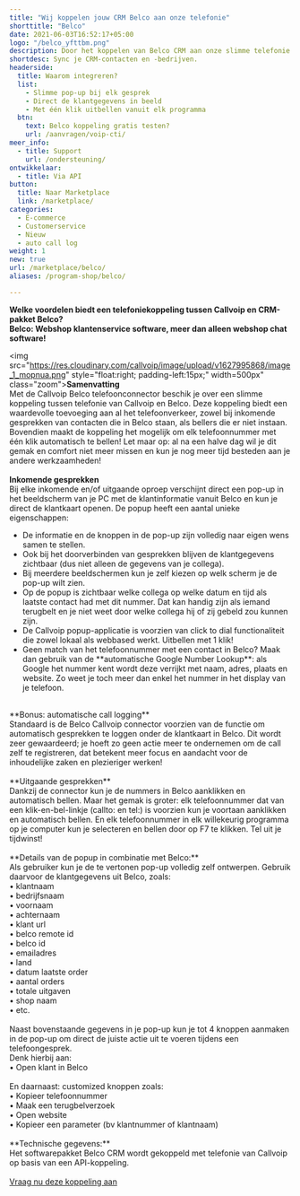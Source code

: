 ```yaml
---
title: "Wij koppelen jouw CRM Belco aan onze telefonie"
shorttitle: "Belco"
date: 2021-06-03T16:52:17+05:00
logo: "/belco_yfttbm.png"
description: Door het koppelen van Belco CRM aan onze slimme telefonie werk je een stuk efficienter.
shortdesc: Sync je CRM-contacten en -bedrijven.
headerside:
  title: Waarom integreren?
  list:
    - Slimme pop-up bij elk gesprek
    - Direct de klantgegevens in beeld
    - Met één klik uitbellen vanuit elk programma
  btn:
    text: Belco koppeling gratis testen? 
    url: /aanvragen/voip-cti/
meer_info:
  - title: Support
    url: /ondersteuning/
ontwikkelaar:
  - title: Via API
button:
  title: Naar Marketplace
  link: /marketplace/
categories:
  - E-commerce
  - Customerservice
  - Nieuw
  - auto call log
weight: 1
new: true
url: /marketplace/belco/
aliases: /program-shop/belco/

---
```


**Welke voordelen biedt een telefoniekoppeling tussen Callvoip en CRM-pakket Belco?<br>
Belco: Webshop klantenservice software, meer dan alleen webshop chat software!**

<img src="https://res.cloudinary.com/callvoip/image/upload/v1627995868/image_1_mopnua.png" style="float:right; padding-left:15px;" width=500px" class="zoom">**Samenvatting**<br>
Met de Callvoip Belco telefoonconnector beschik je over een slimme koppeling tussen telefonie van Callvoip en Belco. Deze koppeling biedt een waardevolle toevoeging aan al het telefoonverkeer, zowel bij inkomende gesprekken van contacten die in Belco staan, als bellers die er niet instaan. Bovendien maakt de koppeling het mogelijk om elk telefoonnummer met één klik automatisch te bellen! Let maar op: al na een halve dag wil je dit gemak en comfort niet meer missen en kun je nog meer tijd besteden aan je andere werkzaamheden!<br>
<br>
**Inkomende gesprekken**<br>
Bij elke inkomende en/of uitgaande oproep verschijnt direct een pop-up in het beeldscherm van je PC met de klantinformatie vanuit Belco en kun je direct de klantkaart openen. De popup heeft een aantal unieke eigenschappen: <br>
<div class="usp-list">
<ul>
<li>De informatie en de knoppen in de pop-up zijn volledig naar eigen wens samen te stellen.</li>
<li>Ook bij het doorverbinden van gesprekken blijven de klantgegevens zichtbaar (dus niet alleen de gegevens van je collega).</li>
<li>Bij meerdere beeldschermen kun je zelf kiezen op welk scherm je de pop-up wilt zien.</li>
<li>Op de popup is zichtbaar welke collega op welke datum en tijd als laatste contact had met dit nummer. Dat kan handig zijn als iemand terugbelt en je niet weet door welke collega hij of zij gebeld zou kunnen zijn.</li>
<li>De Callvoip popup-applicatie is voorzien van click to dial functionaliteit die zowel lokaal als webbased werkt. Uitbellen met 1 klik!</li>
<li>Geen match van het telefoonnummer met een contact in Belco? Maak dan gebruik van de **automatische Google Number Lookup**: als Google het nummer kent wordt deze verrijkt met naam, adres, plaats en website. Zo weet je toch meer dan enkel het nummer in het display van je telefoon.</li>
</ul>
</div>
<br>
**Bonus: automatische call logging**<br>
Standaard is de Belco Callvoip connector voorzien van de functie om automatisch gesprekken te loggen onder de klantkaart in Belco. Dit wordt zeer gewaardeerd; je hoeft zo geen actie meer te ondernemen om de call zelf te registreren, dat betekent meer focus en aandacht voor de inhoudelijke zaken en plezieriger werken!<br>
<br>
**Uitgaande gesprekken**<br>
Dankzij de connector kun je de nummers in Belco aanklikken en automatisch bellen. Maar het gemak is groter: elk telefoonnummer dat van een klik-en-bel-linkje (callto: en tel:) is voorzien kun je voortaan aanklikken en automatisch bellen. En elk telefoonnummer in elk willekeurig programma op je computer kun je selecteren en bellen door op F7 te klikken. Tel uit je tijdwinst! <br>
<br>
**Details van de popup in combinatie met Belco:**<br>
Als gebruiker kun je de te vertonen pop-up volledig zelf ontwerpen. Gebruik daarvoor de klantgegevens uit Belco, zoals: <br>
• klantnaam<br>
• bedrijfsnaam <br>
• voornaam <br>
• achternaam <br>
• klant url <br>
• belco remote id <br>
• belco id <br>
• emailadres <br>
• land <br>
• datum laatste order <br>
• aantal orders <br>
• totale uitgaven <br>
• shop naam <br>
• etc.<br>
<br>
Naast bovenstaande gegevens in je pop-up kun je tot 4 knoppen aanmaken in de pop-up om direct de juiste actie uit te voeren tijdens een telefoongesprek. <br>
Denk hierbij aan:<br>
• Open klant in Belco<br>
<br>
En daarnaast: customized knoppen zoals: <br>
• Kopieer telefoonnummer<br>
• Maak een terugbelverzoek<br>
• Open website <br>
• Kopieer een parameter (bv klantnummer of klantnaam) <br>
<br>
**Technische gegevens:**<br>
Het softwarepakket Belco CRM wordt gekoppeld met telefonie van Callvoip op basis van een API-koppeling.<br>
<br><a href="/aanvragen/voip-cti/" class="button">Vraag nu deze koppeling aan</a>
